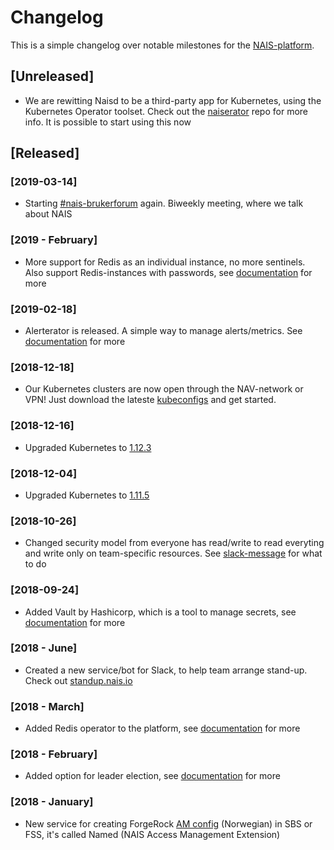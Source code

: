 Changelog
=========

This is a simple changelog over notable milestones for the [NAIS-platform](/content/about/README.md).


## [Unreleased]
- We are rewitting Naisd to be a third-party app for Kubernetes, using the Kubernetes Operator toolset. Check out the [naiserator](https://github.com/nais/naiserator) repo for more info. It is possible to start using this now


## [Released]
### [2019-03-14]
- Starting [#nais-brukerforum](https://nav-it.slack.com/messages/CGGTL83GT) again. Biweekly meeting, where we talk about NAIS

### [2019 - February]
- More support for Redis as an individual instance, no more sentinels. Also support Redis-instances with passwords, see [documentation](/content/redis.md) for more
### [2019-02-18]
- Alerterator is released. A simple way to manage alerts/metrics. See [documentation](/content/alerts/README.md) for more

### [2018-12-18]
- Our Kubernetes clusters are now open through the NAV-network or VPN! Just download the lateste [kubeconfigs](https://github.com/navikt/kubeconfigs) and get started.

### [2018-12-16]
- Upgraded Kubernetes to [1.12.3](https://github.com/kubernetes/kubernetes/blob/master/CHANGELOG-1.12.md)

### [2018-12-04]
- Upgraded Kubernetes to [1.11.5](https://github.com/kubernetes/kubernetes/blob/master/CHANGELOG-1.11.md)

### [2018-10-26]
- Changed security model from everyone has read/write to read everyting and write only on team-specific resources. See [slack-message](https://nav-it.slack.com/archives/C5KUST8N6/p1540292509000100) for what to do

### [2018-09-24]
- Added Vault by Hashicorp, which is a tool to manage secrets, see [documentation](/content/secrets/README.md) for more

### [2018 - June]
- Created a new service/bot for Slack, to help team arrange stand-up. Check out [standup.nais.io](https://standup.nais.io/)

### [2018 - March]
- Added Redis operator to the platform, see [documentation](/content/redis.md) for more

### [2018 - February]
- Added option for leader election, see [documentation](/content/leader_election.md) for more

### [2018 - January]
- New service for creating ForgeRock [AM config](/content/authnz/am.md) (Norwegian) in SBS or FSS, it's called Named (NAIS Access Management Extension)
